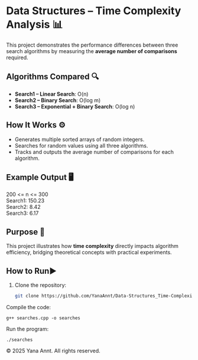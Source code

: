 # Data Structures – Time Complexity Analysis 📊

This project demonstrates the performance differences between three search algorithms by measuring the **average number of comparisons** required.

## Algorithms Compared 🔍
- **Search1 – Linear Search**: O(n)  
- **Search2 – Binary Search**: O(log m)  
- **Search3 – Exponential + Binary Search**: O(log n)  

## How It Works ⚙️
- Generates multiple sorted arrays of random integers.  
- Searches for random values using all three algorithms.  
- Tracks and outputs the average number of comparisons for each algorithm.  

## Example Output 🖥️
200 <= n <= 300  
Search1: 150.23  
Search2: 8.42  
Search3: 6.17  


## Purpose 🚀
This project illustrates how **time complexity** directly impacts algorithm efficiency, bridging theoretical concepts with practical experiments.

## How to Run▶️
1. Clone the repository:
   ```bash
   git clone https://github.com/YanaAnnt/Data-Structures_Time-Complexity.git


Compile the code:  
```
g++ searches.cpp -o searches
```

Run the program:
```
./searches
```

 
© 2025 Yana Annt. All rights reserved.
